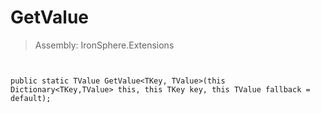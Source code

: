 ﻿

# GetValue

> Assembly: IronSphere.Extensions



```


public static TValue GetValue<TKey, TValue>(this Dictionary<TKey,TValue> this, this TKey key, this TValue fallback = default);
```
